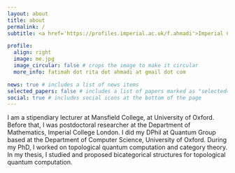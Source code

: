 ```yaml
---
layout: about
title: about
permalink: /
subtitle: <a href='https://profiles.imperial.ac.uk/f.ahmadi'>Imperial College London</a>

profile:
  align: right
  image: me.jpg
  image_circular: false # crops the image to make it circular
  more_info: fatimah dot rita dot ahmadi at gmail dot com

news: true # includes a list of news items
selected_papers: false # includes a list of papers marked as "selected={true}"
social: true # includes social icons at the bottom of the page
---
```

I am a stipendiary lecturer at Mansfield College, at University of Oxford. Before that, I was postdoctoral researcher at the Department of Mathematics, Imperial College London. I did my DPhil at Quantum Group based at the Department of Computer Science, University of Oxford. During my PhD, I worked on topological quantum computation and category theory. In my thesis, I studied and proposed bicategorical structures for topological quantum computation. 

